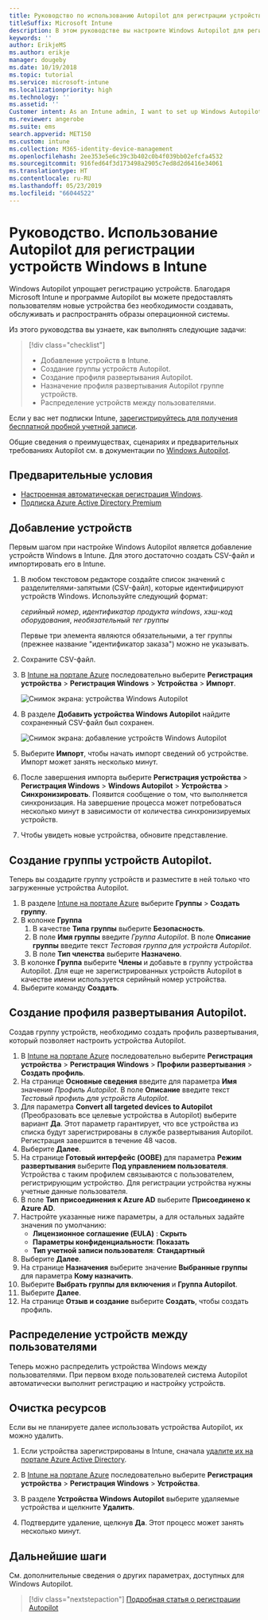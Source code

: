 ```yaml
---
title: Руководство по использованию Autopilot для регистрации устройств в Intune
titleSuffix: Microsoft Intune
description: В этом руководстве вы настроите Windows Autopilot для регистрации устройств в Intune
keywords: ''
author: ErikjeMS
ms.author: erikje
manager: dougeby
ms.date: 10/19/2018
ms.topic: tutorial
ms.service: microsoft-intune
ms.localizationpriority: high
ms.technology: ''
ms.assetid: ''
Customer intent: As an Intune admin, I want to set up Windows Autopilot so that users can enroll in Intune.
ms.reviewer: angerobe
ms.suite: ems
search.appverid: MET150
ms.custom: intune
ms.collection: M365-identity-device-management
ms.openlocfilehash: 2ee353e5e6c39c3b402c0b4f039bb02efcfa4532
ms.sourcegitcommit: 916fed64f3d173498a2905c7ed8d2d6416e34061
ms.translationtype: HT
ms.contentlocale: ru-RU
ms.lasthandoff: 05/23/2019
ms.locfileid: "66044522"
---
```

# <a name="tutorial-use-autopilot-to-enroll-windows-devices-in-intune"></a>Руководство. Использование Autopilot для регистрации устройств Windows в Intune
Windows Autopilot упрощает регистрацию устройств. Благодаря Microsoft Intune и программе Autopilot вы можете предоставлять пользователям новые устройства без необходимости создавать, обслуживать и распространять образы операционной системы. 

Из этого руководства вы узнаете, как выполнять следующие задачи:
> [!div class="checklist"]
> * Добавление устройств в Intune.
> * Создание группы устройств Autopilot.
> * Создание профиля развертывания Autopilot.
> * Назначение профиля развертывания Autopilot группе устройств.
> * Распределение устройств между пользователями.

Если у вас нет подписки Intune, [зарегистрируйтесь для получения бесплатной пробной учетной записи](free-trial-sign-up.md).

Общие сведения о преимуществах, сценариях и предварительных требованиях Autopilot см. в документации по [Windows Autopilot](https://docs.microsoft.com/windows/deployment/windows-autopilot/windows-10-autopilot).


## <a name="prerequisites"></a>Предварительные условия
- [Настроенная автоматическая регистрация Windows](quickstart-setup-auto-enrollment.md).
- [Подписка Azure Active Directory Premium](https://docs.microsoft.com/azure/active-directory/active-directory-get-started-premium) <!--&#40;[trial subscription](http://go.microsoft.com/fwlink/?LinkID=816845)&#41;-->


## <a name="add-devices"></a>Добавление устройств

Первым шагом при настройке Windows Autopilot является добавление устройств Windows в Intune. Для этого достаточно создать CSV-файл и импортировать его в Intune.

1. В любом текстовом редакторе создайте список значений с разделителями-запятыми (CSV-файл), которые идентифицируют устройств Windows. Используйте следующий формат:
    
    *серийный номер*, *идентификатор продукта windows*, *хэш-код оборудования*, *необязательный тег группы*
    
    Первые три элемента являются обязательными, а тег группы (прежнее название "идентификатор заказа") можно не указывать.

2. Сохраните CSV-файл.

3. В [Intune на портале Azure](https://aka.ms/intuneportal) последовательно выберите **Регистрация устройства** > **Регистрация Windows** > **Устройства** > **Импорт**.

    ![Снимок экрана: устройства Windows Autopilot](media/enrollment-autopilot/autopilot-import-device.png)

4. В разделе **Добавить устройства Windows Autopilot** найдите сохраненный CSV-файл был сохранен.

    ![Снимок экрана: добавление устройств Windows Autopilot](media/enrollment-autopilot/autopilot-import-device2.png)

5. Выберите **Импорт**, чтобы начать импорт сведений об устройстве. Импорт может занять несколько минут.

4. После завершения импорта выберите **Регистрация устройства** > **Регистрация Windows** > **Windows Autopilot** > **Устройства** > **Синхронизировать**. Появится сообщение о том, что выполняется синхронизация. На завершение процесса может потребоваться несколько минут в зависимости от количества синхронизируемых устройств.

5. Чтобы увидеть новые устройства, обновите представление.

## <a name="create-an-autopilot-device-group"></a>Создание группы устройств Autopilot.

Теперь вы создадите группу устройств и разместите в ней только что загруженные устройства Autopilot.

1. В разделе [Intune на портале Azure](https://aka.ms/intuneportal) выберите **Группы** > **Создать группу**.
2. В колонке **Группа**
    1. В качестве **Типа группы** выберите **Безопасность**.
    2. В поле **Имя группы** введите *Группа Autopilot*. В поле **Описание группы** введите текст *Тестовая группа для устройств Autopilot*.
    3. В поле **Тип членства** выберите **Назначено**.
3. В колонке **Группа** выберите **Члены** и добавьте в группу устройства Autopilot. Для еще не зарегистрированных устройств Autopilot в качестве имени используется серийный номер устройства.
4. Выберите команду **Создать**.  

## <a name="create-an-autopilot-deployment-profile"></a>Создание профиля развертывания Autopilot.

Создав группу устройств, необходимо создать профиль развертывания, который позволяет настроить устройства Autopilot.

1. В [Intune на портале Azure](https://aka.ms/intuneportal) последовательно выберите **Регистрация устройства** > **Регистрация Windows** > **Профили развертывания** > **Создать профиль**.
2. На странице **Основные сведения** введите для параметра **Имя** значение *Профиль Autopilot*. В поле **Описание** введите текст *Тестовый профиль для устройств Autopilot*.
3. Для параметра **Convert all targeted devices to Autopilot** (Преобразовать все целевые устройства в Autopilot) выберите вариант **Да**. Этот параметр гарантирует, что все устройства из списка будут зарегистрированы в службе развертывания Autopilot. Регистрация завершится в течение 48 часов.
4. Выберите **Далее**.
5. На странице **Готовый интерфейс (OOBE)** для параметра **Режим развертывания** выберите **Под управлением пользователя**. Устройства с таким профилем связываются с пользователем, регистрирующим устройство. Для регистрации устройства нужны учетные данные пользователя.
6. В поле **Тип присоединения к Azure AD** выберите **Присоединено к Azure AD**.
7. Настройте указанные ниже параметры, а для остальных задайте значения по умолчанию:
    - **Лицензионное соглашение (EULA)** : **Скрыть**
    - **Параметры конфиденциальности**: **Показать**
    - **Тип учетной записи пользователя**: **Стандартный**
8. Выберите **Далее**.
9. На странице **Назначения** выберите значение **Выбранные группы** для параметра **Кому назначить**.
10. Выберите **Выбрать группы для включения** и **Группа Autopilot**.
11. Выберите **Далее**.
12. На странице **Отзыв и создание** выберите **Создать**, чтобы создать профиль.

## <a name="distribute-devices-to-users"></a>Распределение устройств между пользователями

Теперь можно распределить устройства Windows между пользователями. При первом входе пользователей система Autopilot автоматически выполнит регистрацию и настройку устройств. 

## <a name="clean-up-resources"></a>Очистка ресурсов

Если вы не планируете далее использовать устройства Autopilot, их можно удалить.

1. Если устройства зарегистрированы в Intune, сначала [удалите их на портале Azure Active Directory](devices-wipe.md#delete-devices-from-the-azure-active-directory-portal).

2. В [Intune на портале Azure](https://aka.ms/intuneportal) последовательно выберите **Регистрация устройства** > **Регистрация Windows** > **Устройства**.

3. В разделе **Устройства Windows Autopilot** выберите удаляемые устройства и щелкните **Удалить**.

4. Подтвердите удаление, щелкнув **Да**. Этот процесс может занять несколько минут.

## <a name="next-steps"></a>Дальнейшие шаги

См. дополнительные сведения о других параметрах, доступных для Windows Autopilot.

> [!div class="nextstepaction"]
> [Подробная статья о регистрации Autopilot](enrollment-autopilot.md)


